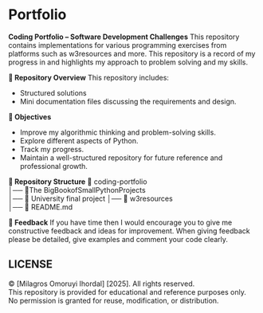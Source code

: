 # Portfolio


**Coding Portfolio – Software Development Challenges**
This repository contains implementations for various programming exercises from platforms such as w3resources and more. This repository is a record of my progress in and highlights my approach to problem solving and my skills.

**📌 Repository Overview**
This repository includes:
- Structured solutions
- Mini documentation files discussing the requirements and design. 

**🎯 Objectives**
- Improve my algorithmic thinking and problem-solving skills.
- Explore different aspects of Python.
- Track my progress.
- Maintain a well-structured repository for future reference and professional growth.

**📂 Repository Structure**
📁 coding-portfolio  
│── 📂The BigBookofSmallPythonProjects  
│── 📂 University final project
│── 📂 w3resources  
│── 📄 README.md

**🤝  Feedback**
If you have time then I would encourage you to give me constructive feedback and ideas for improvement. When giving feedback please be detailed, give examples and comment your code clearly.

## LICENSE
© [Milagros Omoruyi Ihordal] [2025]. All rights reserved.  
This repository is provided for educational and reference purposes only.  
No permission is granted for reuse, modification, or distribution.
